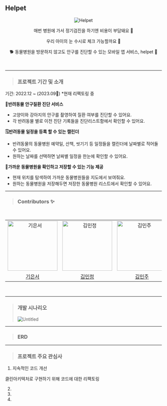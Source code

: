 ## Helpet
<div align="center">
  
  ![Helpet]([https://file.notion.so/f/s/fc1c63b1-65f6-49ea-841d-65d2e4e7d700/Untitled.png?id=f5b33988-b2e2-4b6f-9070-e12dfbeee3af&table=block&spaceId=917e3e36-0d94-4b0a-9483-11f954d77aaf&expirationTimestamp=1689235200000&signature=UFFRIAnsrLtPawk5jspAKQfw6Hit2ZzMJxASOA0QnuM&downloadName=Untitled.png](https://file.notion.so/f/f/917e3e36-0d94-4b0a-9483-11f954d77aaf/151993a4-27d7-4601-96f2-188d3572b9a9/%EC%8D%B8%EB%84%A4%EC%9D%BC.png?id=0f629ad4-dde4-4b37-b4b9-0db570d68e8b&table=block&spaceId=917e3e36-0d94-4b0a-9483-11f954d77aaf&expirationTimestamp=1695254400000&signature=GDLmRyj2Pb7sdBa3lFjuGjp19XVJOxs23c3X4EPhhAU&downloadName=%EC%8D%B8%EB%84%A4%EC%9D%BC.png))


매번 병원에 가서 정기검진을 하기엔 비용이 부담돼요 🥲

우리 아이의 눈 수시로 체크 가능할까요 🥲

🐕 동물병원을 방문하지 않고도 안구를 진단할 수 있는 모바일 앱 서비스, helpet 💫



</div>

<br>


---

> ### 프로젝트 기간 및 소개 

기간: 2022.12 ~ (2023.09🏃)
*현재 리팩토링 중 

**👀반려동물 안구질환 진단 서비스**

- 고양이와 강아지의 안구를 촬영하여 질환 여부를 진단할 수 있어요. 
- 각 반려동물 별로 이전 진단 기록들을 진단리스트함에서 확인할 수 있어요. 

**🗓️반려동물 일정을 등록 할 수 있는 캘린더**

- 반려동물의 동물병원 예약일, 산책, 씻기기 등 일정들을 캘린더에 날짜별로 적어둘 수 있어요.
- 원하는 날짜를 선택하면 날짜별 일정을 한눈에 확인할 수 있어요. 

**🏥가까운 동물병원을 확인하고 저장할 수 있는 기능 제공**

- 현재 위치를 탐색하여 가까운 동물병원들을 지도에서 보여줘요. 
- 원하는 동물병원을 저장해두면 저장한 동물병원 리스트에서 확인할 수 있어요. 

---

> ### Contributors ✨

<div align="center">
<br />
<table>
  <tr>
    <td align="center">
      <img src="" width="160px;"  alt="기은서"/>
    </td>
    <td align="center">
      <img src="" width="160px;" alt="김민정"/>
    </td>
    <td align="center">
      <img src="" width="160px;"  alt="김민주"/>
    </td>
    <td align="center">
      <img src="" width="160px;"  alt="이석진"/>
    </td>
  </tr>
  <tr>    
    <td align="center">
      <a href="https://github.com/jinyoung234">
        <div>기은서</div>
      </a>
    </td>
    <td align="center">
      <a href="https://github.com/dar-jeeling">
        <div>김민정</div>
      </a>
    </td>
      <td align="center">
      <a href="https://github.com/dar-jeeling">
        <div>김민주</div>
      </a>
    </td>
      <td align="center">
      <a href="https://github.com/dar-jeeling">
        <div>이석진</div>
      </a>
    </td>
  </tr>
</table>
<br />
</div>

---
> ### 개발 시나리오
>![Untitled]()
---
> ### ERD

---
> ### 프로젝트 주요 관심사
1. 지속적인 코드 개선

클린아키텍처로 구현하기 위해 코드에 대한 리팩토링

2. 



3. 



4. 


